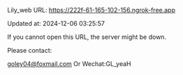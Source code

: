 Lily_web URL: https://222f-61-165-102-156.ngrok-free.app

Updated at: 2024-12-06 03:25:57

If you cannot open this URL, the server might be down.

Please contact: 

goley04@foxmail.com Or Wechat:GL_yeaH